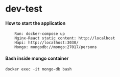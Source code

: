 # dev-test

#### How to start the application

```
    Run: docker-compose up
    Nginx-React static content: http://localhost
    Hapi: http://localhost:3030/
    Mongo: mongodb://mongo:27017/persons
```

#### Bash inside mongo container

`docker exec -it mongo-db bash`
